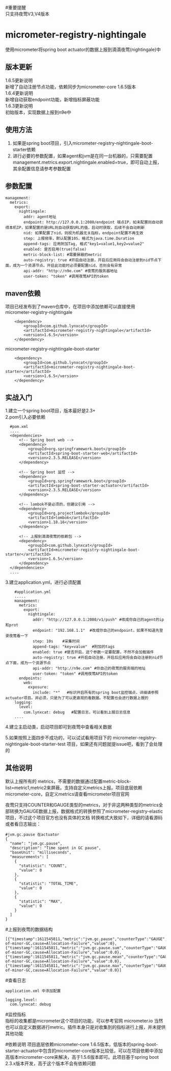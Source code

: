 #重要提醒  
只支持夜莺V3,V4版本

# micrometer-registry-nightingale  
使用micrometer将spring boot actuator的数据上报到滴滴夜莺(nightingale)中  

## 版本更新
1.6.5更新说明  
新增了自动注册节点功能，依赖同步为micrometer-core 1.6.5版本  
1.6.4更新说明  
新增自动获取endpoint功能，新增指标屏蔽功能  
1.6.3更新说明  
初始版本，实现数据上报到n9e中  

  
  
## 使用方法  
1. 如果是spring boot项目，引入micrometer-registry-nightingale-boot-starter依赖  
2. 进行必要的参数配置，如果agent和jvm是在同一台机器的，只需要配置 management.metrics.export.nightingale.enabled=true，即可自动上报，其余配置信息请参考参数配置  

   
## 参数配置   
```
management:   
  metrics:   
    export:  
      nightingale:  
        addr: agent地址  
        endpoint: http://127.0.0.1:2080/endpoint 端点IP，如未配置则自动获得本机IP，如果配置的是URL则自动获取URL的值，启动时获取，后续不会自动刷新
        nid: 如果配置了nid，则视为机器无关指标，endpoint配置不再生效
        step: 上报频率，默认配置10S，格式为java.time.Duration
        append-tags: 应用附加Tag, 格式"key1=value1,key2=value2"  
        enabled: 是否启用(true|false)  
        metric-block-list: #需要屏蔽的metric
        auto-registry: true #开启自动注册，开启后应用将会自动注册到nid节点下面，成为一个资源节点。开启此功能时必须要配置nid，否则会有异常
        api-addr: "http://n9e.com" #夜莺的服务器地址
        user-token: "token" #调用夜莺API的token
``` 
  
## maven依赖
项目已经发布到了maven仓库中，在项目中添加依赖可以直接使用   
micrometer-registry-nightingale   
```
    <dependency>
        <groupId>com.github.lynxcat</groupId>
        <artifactId>micrometer-registry-nightingale</artifactId>
        <version>1.6.5</version>
    </dependency>
```
   
micrometer-registry-nightingale-boot-starter  
```
    <dependency>
        <groupId>com.github.lynxcat</groupId>
        <artifactId>micrometer-registry-nightingale-boot-starter</artifactId>
        <version>1.6.5</version>
    </dependency>
```

## 实战入门  
1.建立一个spring boot项目，版本最好是2.3+  
2.pom引入必要依赖  
  ```
    #pom.xml
    ....
    <dependencies>
        <!-- Spring boot web -->
        <dependency>
            <groupId>org.springframework.boot</groupId>
            <artifactId>spring-boot-starter-web</artifactId>
            <version>2.3.5.RELEASE</version>
        </dependency>

        <!-- Spring boot 监控 -->
        <dependency>
            <groupId>org.springframework.boot</groupId>
            <artifactId>spring-boot-starter-actuator</artifactId>
            <version>2.3.5.RELEASE</version>
        </dependency>

        <!-- lombok不是必须的，但建议引用 -->
        <dependency>
            <groupId>org.projectlombok</groupId>
            <artifactId>lombok</artifactId>
            <version>1.18.16</version>
        </dependency>

        <!-- 上报到滴滴夜莺的依赖包 -->
        <dependency>
            <groupId>com.github.lynxcat</groupId>
            <artifactId>micrometer-registry-nightingale-boot-starter</artifactId>
            <version>1.6.5</version>
        </dependency>
    </dependencies>
    ....
  ```
3.建立application.yml，进行必须配置
```
    #application.yml
    .....
    management:
      metrics:
        export:
          nightingale:
            addr: "http://127.0.0.1:2080/v1/push" #改成你自己的agent的ip和prot
            endpoint: "192.168.1.1"  #改成你自己的endpoint，如果不知道先登录夜莺看一下
            step: 10s    #采集时间
            append-tags: "key=value"  #附加的tags
            enabled: true #是否开启，这个参数一定要配置，不然不会加载插件
            auto-registry: true #开启自动注册，开启后应用将会自动注册到nid节点下面，成为一个资源节点
            api-addr: "http://n9e.com" #你自己的夜莺的服务端的地址
            user-token: "token" #调用夜莺API的token
      endpoints:
        web:
          exposure:
            include: "*"   #标识开启所有的spring boot监控端点，详细请参照actuator项目。非必须，只是为了可以更直观的看数据。不配置也会进行数据上报的
    logging:
      level:
        com.lynxcat: debug   #配置日志，可以看到上报日志信息
    ....
```
4.建立主启动类，启动项目即可到夜莺中查看相关数据

5.如果按照上面四步不成功的，可以试试看用项目下的 micrometer-registry-nightingale-boot-starter-test 项目，如果还有问题就提issue吧，看到了会处理的

  

## 其他说明  

默认上报所有的 metrics，不需要的数据通过配置metric-block-list=metric1,metric2来屏蔽。支持自定义metrics上报。项目底层依赖micrometer-core，自定义metrics请查看micrometer项目官网  

夜莺只支持COUNTER和GAUGE类型的metrics，对于非这两种类型的metrics全部转换为GAUGE数据上报，数据格式的转换参照了micrometer-registry-elastic项目，不过这个项目官方也没有具体的文档
转换格式大致如下，详细的请看源码或者看日志输出：  
```
#jvm.gc.pause 在actuator
{
  "name": "jvm.gc.pause",
  "description": "Time spent in GC pause",
  "baseUnit": "milliseconds",
  "measurements": [
    {
      "statistic": "COUNT",
      "value": 0
    },
    {
      "statistic": "TOTAL_TIME",
      "value": 0
    },
    {
      "statistic": "MAX",
      "value": 0
    }
  ]
}
```
#上报到夜莺的数据结构  
   
```
[{"timestamp":1611545811,"metric":"jvm.gc.pause","counterType":"GAUGE","step":10,"endpoint":"192.168.230.131","tags":"action=end-of-minor-GC,cause=Allocation-Failure","value":0},
{"timestamp":1611545811,"metric":"jvm.gc.pause.sum","counterType":"GAUGE","step":10,"endpoint":"192.168.230.131","tags":"action=end-of-minor-GC,cause=Allocation-Failure","value":0.0},
{"timestamp":1611545811,"metric":"jvm.gc.pause.mean","counterType":"GAUGE","step":10,"endpoint":"192.168.230.131","tags":"action=end-of-minor-GC,cause=Allocation-Failure","value":0.0},
{"timestamp":1611545811,"metric":"jvm.gc.pause.max","counterType":"GAUGE","step":10,"endpoint":"192.168.230.131","tags":"action=end-of-minor-GC,cause=Allocation-Failure","value":0.0}]
```

#查看日志    
```
application.xml 中添加配置   

logging.level:
  com.lynxcat: debug
```

#监控指标  
指标的收集都是micrometer这个项目的功能，可以参考官网 micrometer.io 当然也可以自定义数据进行metric。插件本身只是对收集到的指标进行上报，并未提供其他功能  

#依赖说明
项目底层依赖micrometer-core 1.6.5版本，低版本的spring-boot-starter-actuator中包含的micrometer-core版本比较低，可以在项目依赖中添加高版本micrometer-core来解决，高于1.5.6版本即可。此项目基于spring boot 2.3.x版本开发，高于这个版本不会有依赖问题
